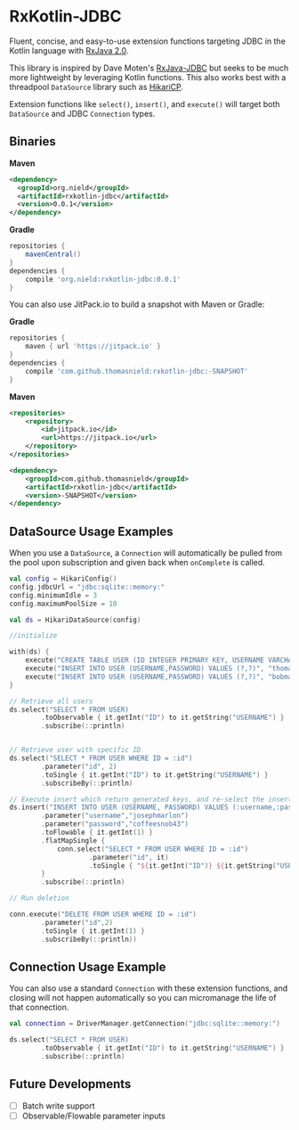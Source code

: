 # RxKotlin-JDBC

Fluent, concise, and easy-to-use extension functions targeting JDBC in the Kotlin language with [RxJava 2.0](https://github.com/ReactiveX/RxJava).

This library is inspired by Dave Moten's [RxJava-JDBC](https://github.com/davidmoten/rxjava-jdbc) but seeks to be much more lightweight by leveraging Kotlin functions. This also works best with a threadpool `DataSource` library such as [HikariCP](https://github.com/brettwooldridge/HikariCP). 

Extension functions like `select()`, `insert()`, and `execute()` will target both `DataSource` and JDBC `Connection` types.

## Binaries


**Maven**

```xml
<dependency>
  <groupId>org.nield</groupId>
  <artifactId>rxkotlin-jdbc</artifactId>
  <version>0.0.1</version>
</dependency>
```

**Gradle**

```groovy
repositories {
    mavenCentral()
}
dependencies {
    compile 'org.nield:rxkotlin-jdbc:0.0.1'
}
```


You can also use JitPack.io to build a snapshot with Maven or Gradle:

**Gradle**

```groovy
repositories {
    maven { url 'https://jitpack.io' }
}
dependencies {
    compile 'com.github.thomasnield:rxkotlin-jdbc:-SNAPSHOT'
}
```

**Maven**

```xml
<repositories>
    <repository>
        <id>jitpack.io</id>
        <url>https://jitpack.io</url>
    </repository>
</repositories>

<dependency>
    <groupId>com.github.thomasnield</groupId>
    <artifactId>rxkotlin-jdbc</artifactId>
    <version>-SNAPSHOT</version>
</dependency>
```

## DataSource Usage Examples

When you use a `DataSource`, a `Connection` will automatically be pulled from the pool upon subscription and given back when `onComplete` is called.


```kotlin
val config = HikariConfig()
config.jdbcUrl = "jdbc:sqlite::memory:"
config.minimumIdle = 3
config.maximumPoolSize = 10

val ds = HikariDataSource(config)

//initialize

with(ds) {
    execute("CREATE TABLE USER (ID INTEGER PRIMARY KEY, USERNAME VARCHAR(30) NOT NULL, PASSWORD VARCHAR(30) NOT NULL)")
    execute("INSERT INTO USER (USERNAME,PASSWORD) VALUES (?,?)", "thomasnield", "password123")
    execute("INSERT INTO USER (USERNAME,PASSWORD) VALUES (?,?)", "bobmarshal","batman43")
}

// Retrieve all users
ds.select("SELECT * FROM USER)
        .toObservable { it.getInt("ID") to it.getString("USERNAME") }
        .subscribe(::println)


// Retrieve user with specific ID
ds.select("SELECT * FROM USER WHERE ID = :id")
        .parameter("id", 2)
        .toSingle { it.getInt("ID") to it.getString("USERNAME") }
        .subscribeBy(::println)

// Execute insert which return generated keys, and re-select the inserted record with that key
ds.insert("INSERT INTO USER (USERNAME, PASSWORD) VALUES (:username,:password)")
        .parameter("username","josephmarlon")
        .parameter("password","coffeesnob43")
        .toFlowable { it.getInt(1) }
        .flatMapSingle {
            conn.select("SELECT * FROM USER WHERE ID = :id")
                    .parameter("id", it)
                    .toSingle { "${it.getInt("ID")} ${it.getString("USERNAME")} ${it.getString("PASSWORD")}" }
        }
        .subscribe(::println)

// Run deletion

conn.execute("DELETE FROM USER WHERE ID = :id")
        .parameter("id",2)
        .toSingle { it.getInt(1) }
        .subscribeBy(::println))
```

## Connection Usage Example

You can also use a standard `Connection` with these extension functions, and closing will not happen automatically so you can micromanage the life of that connection.

```kotlin
val connection = DriverManager.getConnection("jdbc:sqlite::memory:")

ds.select("SELECT * FROM USER)
        .toObservable { it.getInt("ID") to it.getString("USERNAME") }
        .subscribe(::println)

```


## Future Developments

* [ ] Batch write support
* [ ] Observable/Flowable parameter inputs